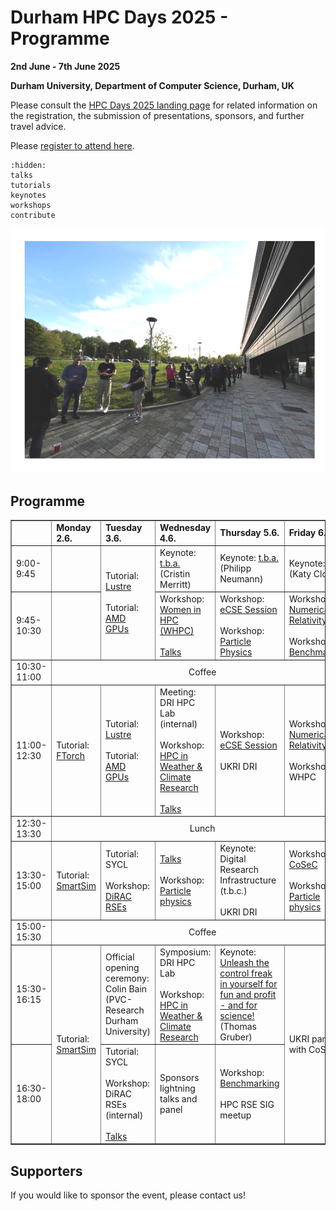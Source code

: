 # Durham HPC Days 2025 - Programme

**2nd June - 7th June 2025**

**Durham University, Department of Computer Science, Durham, UK**

Please consult the [HPC Days 2025 landing page](https://www.durham.ac.uk/research/institutes-and-centres/data-science/events-/durham---hpc-days/) for related information on the registration, the submission of presentations, sponsors, and further travel advice.

Please [register to attend here](https://pay.durham.ac.uk/event-durham/durham-hpc-days-2025).

```{toctree}
:hidden:
talks
tutorials
keynotes
workshops
contribute
```


![HPCDays](../images/HPC-days-pic.png)

## Programme

<!-- <table border="1" cellspacing="0" cellpadding="5"> -->
<table border="1">
<tr>
  <td></td>
  <td><b>Monday 2.6.</b></td>
  <td><b>Tuesday 3.6.</b></td>
  <td><b>Wednesday 4.6.</b></td>
  <td><b>Thursday 5.6.</b></td>
  <td><b>Friday 6.6.</b></td>
  <td><b>Saturday 7.6.</b></td>
</tr>
<tr>
  <td> 9:00-9:45 </td>
  <td> </td>
  <td rowspan="2"> Tutorial: <a href="tutorials.html#lustre-user-group-darshan-profiling-on-lustre">Lustre</a> <br /><br />  Tutorial: <a href="tutorials.html#amd">AMD GPUs</a> </td>
  <td> Keynote: <a href="keynotes.html#Merritt">t.b.a.</a> (Cristin Merritt)</td>
  <td> Keynote: <a href="keynotes.html#Neumann">t.b.a.</a> (Philipp Neumann) </td>
  <td> Keynote: <a href="keynotes.html#Clough">t.b.a.</a> (Katy Clough) </td>
  <td rowspan=13> Social </td>
</tr>
<tr>
  <td> 9:45-10:30 </td>
  <td>  </td>
  <td> Workshop: <a href="workshops.html#WHPC">Women in HPC (WHPC) </a> <br /><br /> <a href="https://durham.readthedocs.io/en/latest/hpcdays/talks.html#wednesday-4-june-2025-0945-to-1030">Talks</a> </td>
  <td> Workshop: <a href="workshops.html#eCSE">eCSE Session</a><br/><br/>Workshop: <a href="workshops.html#eCSE">Particle Physics</a> </td>
  <td> Workshop: <a href="workshops.html#NumericalRelativity">Numerical Relativity</a><br/><br/>
       Workshop: <a href="workshops.html#Benchmarking">Benchmarking</a> </td>
</tr> 
<tr>
  <td> 10:30-11:00 </td>
  <td colspan="5" align="center">Coffee</td>
</tr>
<tr>
  <td> 11:00-12:30 </td>
  <td> Tutorial: <a href="tutorials.html#ftorch">FTorch</a> </td>
  <td> Tutorial: <a href="tutorials.html#lustre-user-group-darshan-profiling-on-lustre">Lustre</a> <br /> <br /> Tutorial: <a href="tutorials.html#amd">AMD GPUs</a> </td>
  <td> Meeting: DRI HPC Lab (internal)<br/><br /> Workshop: <a href="workshops.html#Weather">HPC in Weather & Climate Research</a> <br/><br/> <a href="https://durham.readthedocs.io/en/latest/hpcdays/talks.html#wednesday-4-june-2025-1100-to-1230">Talks</a></td>
  <td> Workshop: <a href="workshops.html#eCSE">eCSE Session</a> <br/><br/>UKRI DRI </td>
  <td> Workshop: <a href="workshops.html#NumericalRelativity">Numerical Relativity</a> <br/><br/>Workshop: WHPC</td>
</tr> 
<tr>
  <td> 12:30-13:30 </td>
  <td colspan="5" align="center">Lunch</td>
</tr>
<tr>
  <td> 13:30-15:00 </td>
  <td> Tutorial: <a href="tutorials.html#SmartSim">SmartSim</a> </td>
  <td> Tutorial: SYCL <br /> <br /> Workshop: <a href="workshops.html#DiRACRSEs"> DiRAC RSEs </a> </td>
  <td> <a href="https://durham.readthedocs.io/en/latest/hpcdays/talks.html#wednesday-4-june-2025-1330-to-1500">Talks</a> <br /><br /> Workshop: <a href="workshops.html#eCSE">Particle physics</a> </td>
  <td> Keynote: Digital Research Infrastructure <br /> (t.b.c.) <br /><br /> UKRI DRI</td>
  <td> Workshop: <a href="workshops.html#CoSeC">CoSeC</a> <br/><br/>Workshop: <a href="workshops.html#eCSE">Particle physics</a> </td>
</tr> 
<tr>
  <td> 15:00-15:30 </td>
  <td colspan="5" align="center">Coffee</td>
</tr>
<tr>
  <td> 15:30-16:15 </td>
  <td rowspan="2"> Tutorial: <a href="tutorials#SmartSim">SmartSim</a> </td>
  <td> Official opening ceremony: <br /> Colin Bain (PVC-Research Durham University) </td>
  <td> Symposium: DRI HPC Lab<br/><br /> Workshop: <a href="workshops.html#Weather">HPC in Weather & Climate Research</a> </td>
  <td> Keynote: <a href="keynotes.html#Gruber">Unleash the control freak in yourself for fun and profit - and for science!</a> (Thomas Gruber) </td>
  <td rowspan="2"> UKRI panel with CoSeC </td>
</tr>
<tr>
  <td> 16:30-18:00 </td>
  <td> Tutorial: SYCL <br /><br />  Workshop: DiRAC RSEs (internal) <br/><br/><a href="https://durham.readthedocs.io/en/latest/hpcdays/talks.html#tuesday-3-june-2025-1630-to-1650">Talks</a></td>
  <td>Sponsors lightning talks and panel</td>
  <td>Workshop: <a href="workshops.html#Bencharking">Benchmarking</a><br /><br />HPC RSE SIG meetup</td>
</tr>
  
</table>


## Supporters

If you would like to sponsor the event, please contact us!

